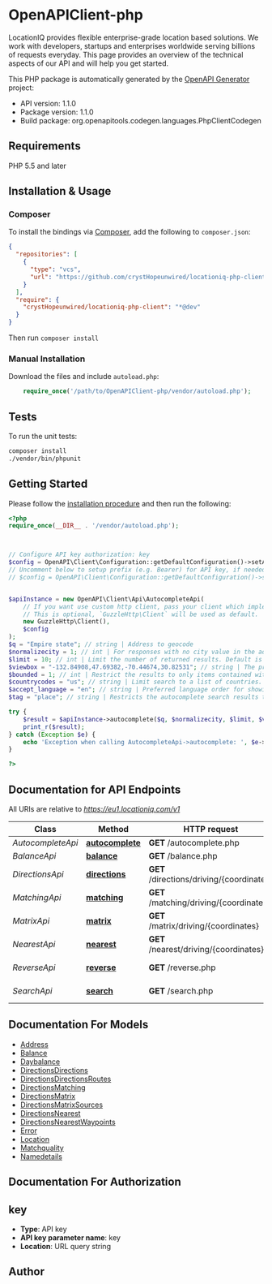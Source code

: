 # OpenAPIClient-php

LocationIQ provides flexible enterprise-grade location based solutions. We work with developers, startups and enterprises worldwide serving billions of requests everyday. This page provides an overview of the technical aspects of our API and will help you get started.

This PHP package is automatically generated by the [OpenAPI Generator](https://openapi-generator.tech) project:

- API version: 1.1.0
- Package version: 1.1.0
- Build package: org.openapitools.codegen.languages.PhpClientCodegen

## Requirements

PHP 5.5 and later

## Installation & Usage

### Composer

To install the bindings via [Composer](http://getcomposer.org/), add the following to `composer.json`:

```json
{
  "repositories": [
    {
      "type": "vcs",
      "url": "https://github.com/crystHopeunwired/locationiq-php-client.git"
    }
  ],
  "require": {
    "crystHopeunwired/locationiq-php-client": "*@dev"
  }
}
```

Then run `composer install`

### Manual Installation

Download the files and include `autoload.php`:

```php
    require_once('/path/to/OpenAPIClient-php/vendor/autoload.php');
```

## Tests

To run the unit tests:

```bash
composer install
./vendor/bin/phpunit
```

## Getting Started

Please follow the [installation procedure](#installation--usage) and then run the following:

```php
<?php
require_once(__DIR__ . '/vendor/autoload.php');



// Configure API key authorization: key
$config = OpenAPI\Client\Configuration::getDefaultConfiguration()->setApiKey('key', 'YOUR_API_KEY');
// Uncomment below to setup prefix (e.g. Bearer) for API key, if needed
// $config = OpenAPI\Client\Configuration::getDefaultConfiguration()->setApiKeyPrefix('key', 'Bearer');


$apiInstance = new OpenAPI\Client\Api\AutocompleteApi(
    // If you want use custom http client, pass your client which implements `GuzzleHttp\ClientInterface`.
    // This is optional, `GuzzleHttp\Client` will be used as default.
    new GuzzleHttp\Client(),
    $config
);
$q = "Empire state"; // string | Address to geocode
$normalizecity = 1; // int | For responses with no city value in the address section, the next available element in this order - city_district, locality, town, borough, municipality, village, hamlet, quarter, neighbourhood - from the address section will be normalized to city. Defaults to 1 for SDKs.
$limit = 10; // int | Limit the number of returned results. Default is 10.
$viewbox = "-132.84908,47.69382,-70.44674,30.82531"; // string | The preferred area to find search results.  To restrict results to those within the viewbox, use along with the bounded option. Tuple of 4 floats. Any two corner points of the box - `max_lon,max_lat,min_lon,min_lat` or `min_lon,min_lat,max_lon,max_lat` - are accepted in any order as long as they span a real box.
$bounded = 1; // int | Restrict the results to only items contained with the viewbox
$countrycodes = "us"; // string | Limit search to a list of countries.
$accept_language = "en"; // string | Preferred language order for showing search results, overrides the value specified in the Accept-Language HTTP header. Defaults to en. To use native language for the response when available, use accept-language=native
$tag = "place"; // string | Restricts the autocomplete search results to elements of specific OSM class and type.  Example - To restrict results to only class place and type city: tag=place:city, To restrict the results to all of OSM class place: tag=place

try {
    $result = $apiInstance->autocomplete($q, $normalizecity, $limit, $viewbox, $bounded, $countrycodes, $accept_language, $tag);
    print_r($result);
} catch (Exception $e) {
    echo 'Exception when calling AutocompleteApi->autocomplete: ', $e->getMessage(), PHP_EOL;
}

?>
```

## Documentation for API Endpoints

All URIs are relative to *https://eu1.locationiq.com/v1*

Class | Method | HTTP request | Description
------------ | ------------- | ------------- | -------------
*AutocompleteApi* | [**autocomplete**](docs/Api/AutocompleteApi.md#autocomplete) | **GET** /autocomplete.php | 
*BalanceApi* | [**balance**](docs/Api/BalanceApi.md#balance) | **GET** /balance.php | 
*DirectionsApi* | [**directions**](docs/Api/DirectionsApi.md#directions) | **GET** /directions/driving/{coordinates} | Directions Service
*MatchingApi* | [**matching**](docs/Api/MatchingApi.md#matching) | **GET** /matching/driving/{coordinates} | Matching Service
*MatrixApi* | [**matrix**](docs/Api/MatrixApi.md#matrix) | **GET** /matrix/driving/{coordinates} | Matrix Service
*NearestApi* | [**nearest**](docs/Api/NearestApi.md#nearest) | **GET** /nearest/driving/{coordinates} | Nearest Service
*ReverseApi* | [**reverse**](docs/Api/ReverseApi.md#reverse) | **GET** /reverse.php | Reverse Geocoding
*SearchApi* | [**search**](docs/Api/SearchApi.md#search) | **GET** /search.php | Forward Geocoding


## Documentation For Models

 - [Address](docs/Model/Address.md)
 - [Balance](docs/Model/Balance.md)
 - [Daybalance](docs/Model/Daybalance.md)
 - [DirectionsDirections](docs/Model/DirectionsDirections.md)
 - [DirectionsDirectionsRoutes](docs/Model/DirectionsDirectionsRoutes.md)
 - [DirectionsMatching](docs/Model/DirectionsMatching.md)
 - [DirectionsMatrix](docs/Model/DirectionsMatrix.md)
 - [DirectionsMatrixSources](docs/Model/DirectionsMatrixSources.md)
 - [DirectionsNearest](docs/Model/DirectionsNearest.md)
 - [DirectionsNearestWaypoints](docs/Model/DirectionsNearestWaypoints.md)
 - [Error](docs/Model/Error.md)
 - [Location](docs/Model/Location.md)
 - [Matchquality](docs/Model/Matchquality.md)
 - [Namedetails](docs/Model/Namedetails.md)


## Documentation For Authorization



## key


- **Type**: API key
- **API key parameter name**: key
- **Location**: URL query string



## Author



